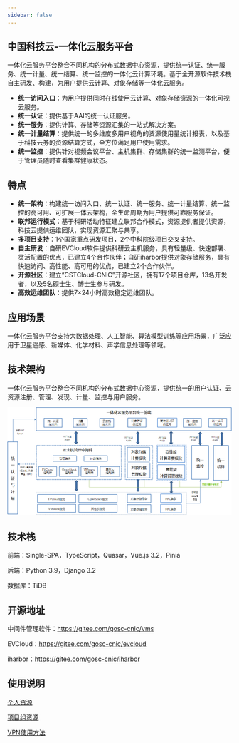 ```yaml
---
sidebar: false
---
```


[//]: # (# 中国科技云一体化云服务平台)
## 中国科技云-一体化云服务平台   
一体化云服务平台整合不同机构的分布式数据中心资源，提供统一认证、统一服务、统一计量、统一结算、统一监控的一体化云计算环境。基于全开源软件技术栈自主研发、构建，为用户提供云计算、对象存储等一体化云服务。  

- **统一访问入口**：为用户提供同时在线使用云计算、对象存储资源的一体化可视云服务。  
- **统一认证**：提供基于AAI的统一认证服务。  
- **统一服务**：提供计算、存储等资源汇集的一站式解决方案。  
- **统一计量结算**：提供统一的多维度多用户视角的资源使用量统计报表，以及基于科技云券的资源结算方式，全方位满足用户使用需求。  
- **统一监控**：提供针对视频会议平台、主机集群、存储集群的统一监测平台，便于管理员随时查看集群健康状态。  

## 特点  

- **统一架构**：构建统一访问入口、统一认证、统一服务、统一计量结算、统一监控的高可用、可扩展一体云架构，全生命周期为用户提供可靠服务保证。  
- **联邦运行模式**：基于科研活动特征建立联邦合作模式，资源提供者提供资源，科技云提供运维团队，实现资源汇聚与共享。  
- **多项目支持**：1个国家重点研发项目，2个中科院级项目交叉支持。  
- **自主研发**：自研EVCloud软件提供科研云主机服务，具有轻量级、快速部署、灵活配置的优点，已建立4个合作伙伴；自研iharbor提供对象存储服务，具有快速访问、高性能、高可用的优点，已建立2个合作伙伴。  
- **开源社区**：建立“CSTCloud-CNIC”开源社区，拥有17个项目仓库，13名开发者，以及5名硕士生、博士生参与研发。  
- **高效运维团队**：提供7×24小时高效稳定运维团队。  

## 应用场景  

一体化云服务平台支持大数据处理、人工智能、算法模型训练等应用场景，广泛应用于卫星遥感、新媒体、化学材料、声学信息处理等领域。  

## 技术架构  

一体化云服务平台整合不同机构的分布式数据中心资源，提供统一的用户认证、云资源注册、管理、发现、计量、监控与用户服务。  

![一体化云服务平台技术架构](./img/01_architecture.png)  

## 技术栈  

前端：Single-SPA，TypeScript，Quasar，Vue.js 3.2，Pinia  

后端：Python 3.9，Django 3.2  

数据库：TiDB  

## 开源地址  

中间件管理软件：https://gitee.com/gosc-cnic/vms  

EVCloud：https://gitee.com/gosc-cnic/evcloud  

iharbor：https://gitee.com/gosc-cnic/iharbor  

## 使用说明  

[个人资源](/manual/personal/)   

[项目组资源](/manual/group/)  

[VPN使用方法](/manual/vpn/)   





